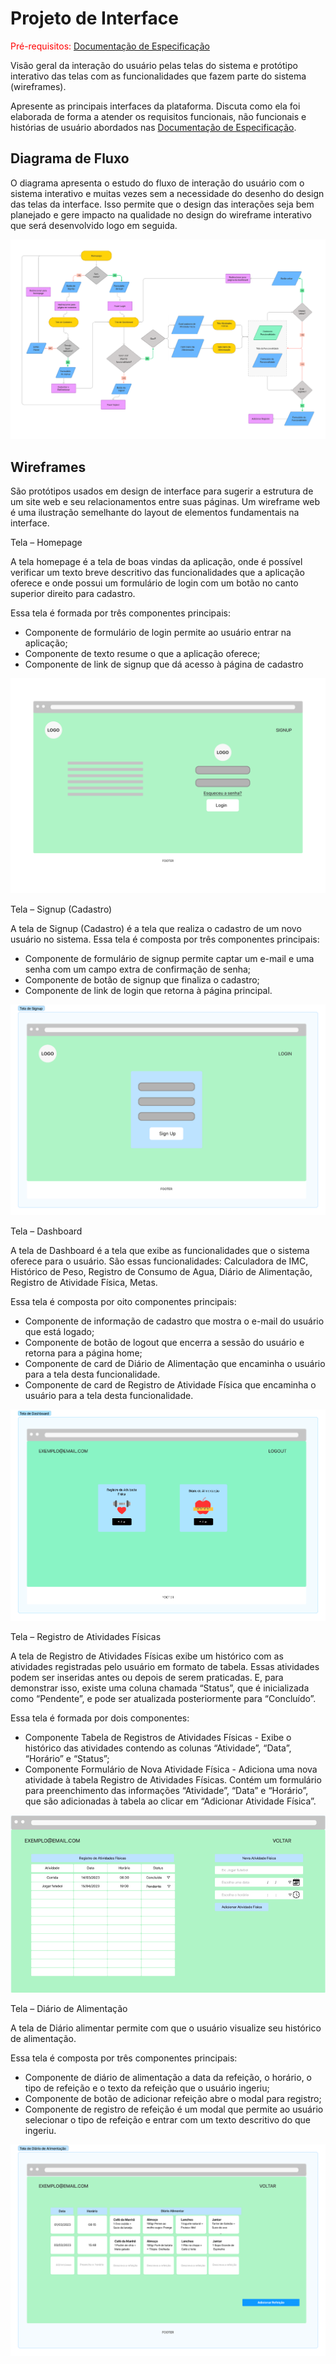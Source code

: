 # Projeto de Interface

<span style="color:red">Pré-requisitos: <a href="2-Especificação do Projeto.md"> Documentação de Especificação</a></span>

Visão geral da interação do usuário pelas telas do sistema e protótipo interativo das telas com as funcionalidades que fazem parte do sistema (wireframes).

Apresente as principais interfaces da plataforma. Discuta como ela foi elaborada de forma a atender os requisitos funcionais, não funcionais e histórias de usuário abordados nas <a href="2-Especificação do Projeto.md"> Documentação de Especificação</a>.

## Diagrama de Fluxo

O diagrama apresenta o estudo do fluxo de interação do usuário com o sistema interativo e muitas vezes sem a necessidade do desenho do design das telas da interface. Isso permite que o design das interações seja bem planejado e gere impacto na qualidade no design do wireframe interativo que será desenvolvido logo em seguida.

![image](https://github.com/ICEI-PUC-Minas-PMV-SInt/pmv-sint-2023-2-e3-proj-back-t1-nutripuc/blob/main/docs/img/04-01-diagrama-de-fluxo.png?raw=true)

## Wireframes

São protótipos usados em design de interface para sugerir a estrutura de um site web e seu relacionamentos entre suas páginas. Um wireframe web é uma ilustração semelhante do layout de elementos fundamentais na interface.

Tela – Homepage

A tela homepage é a tela de boas vindas da aplicação, onde é possível verificar um texto breve descritivo das funcionalidades que a aplicação oferece e onde possui um formulário de login com um botão no canto superior direito para cadastro.

Essa tela é formada por três componentes principais:

- Componente de formulário de login permite ao usuário entrar na aplicação;
- Componente de texto resume o que a aplicação oferece;
- Componente de link de signup que dá acesso à página de cadastro

![image](https://github.com/ICEI-PUC-Minas-PMV-SInt/pmv-sint-2023-2-e3-proj-back-t1-nutripuc/blob/main/docs/img/04-0-tela-de-login.png)

Tela – Signup (Cadastro)

A tela de Signup (Cadastro) é a tela que realiza o cadastro de um novo usuário no sistema.
Essa tela é composta por três componentes principais:

- Componente de formulário de signup permite captar um e-mail e uma senha com um campo extra de confirmação de senha;
- Componente de botão de signup que finaliza o cadastro;
- Componente de link de login que retorna à página principal.

![image](https://github.com/ICEI-PUC-Minas-PMV-SInt/pmv-sint-2023-2-e3-proj-back-t1-nutripuc/blob/main/docs/img/04-03-signup.png?raw=true)

Tela – Dashboard

A tela de Dashboard é a tela que exibe as funcionalidades que o sistema oferece para o usuário. São essas funcionalidades: Calculadora de IMC, Histórico de Peso, Registro de Consumo de Agua, Diário de Alimentação, Registro de Atividade Física, Metas.

Essa tela é composta por oito componentes principais:

- Componente de informação de cadastro que mostra o e-mail do usuário que está logado;
- Componente de botão de logout que encerra a sessão do usuário e retorna para a página home;
- Componente de card de Diário de Alimentação que encaminha o usuário para a tela desta funcionalidade.
- Componente de card de Registro de Atividade Física que encaminha o usuário para a tela desta funcionalidade.

![image](https://github.com/ICEI-PUC-Minas-PMV-SInt/pmv-sint-2023-2-e3-proj-back-t1-nutripuc/blob/main/docs/img/04-04-dashboard.png?raw=true)

Tela – Registro de Atividades Físicas

A tela de Registro de Atividades Físicas exibe um histórico com as atividades registradas pelo usuário em formato de tabela. Essas atividades podem ser inseridas antes ou depois de serem praticadas. E, para demonstrar isso, existe uma coluna chamada “Status”, que é inicializada como “Pendente”, e pode ser atualizada posteriormente para “Concluído”.

Essa tela é formada por dois componentes:

- Componente Tabela de Registros de Atividades Físicas - Exibe o histórico das atividades contendo as colunas “Atividade”, “Data”, “Horário” e “Status”;
- Componente Formulário de Nova Atividade Física - Adiciona uma nova atividade à tabela Registro de Atividades Físicas. Contém um formulário para preenchimento das informações “Atividade”, “Data” e “Horário”, que são adicionadas à tabela ao clicar em “Adicionar Atividade Física”.

![image](https://github.com/ICEI-PUC-Minas-PMV-SInt/pmv-sint-2023-2-e3-proj-back-t1-nutripuc/blob/main/docs/img/04-05-atividade-fisica.png?raw=true)

Tela – Diário de Alimentação

A tela de Diário alimentar permite com que o usuário visualize seu histórico de alimentação.

Essa tela é composta por três componentes principais:

- Componente de diário de alimentação a data da refeição, o horário, o tipo de refeição e o texto da refeição que o usuário ingeriu;
- Componente de botão de adicionar refeição abre o modal para registro;
- Componente de registro de refeição é um modal que permite ao usuário selecionar o tipo de refeição e entrar com um texto descritivo do que ingeriu.

![image](https://github.com/ICEI-PUC-Minas-PMV-SInt/pmv-sint-2023-2-e3-proj-back-t1-nutripuc/blob/main/docs/img/04-06-diario-de-alimentacao.png?raw=true)
